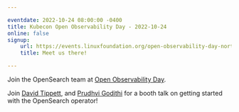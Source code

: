 ```yaml
---

eventdate: 2022-10-24 08:00:00 -0400
title: Kubecon Open Observability Day - 2022-10-24
online: false
signup:
    url: https://events.linuxfoundation.org/open-observability-day-north-america/
    title: Meet us there!

---
```


Join the OpenSearch team at [Open Observability Day](https://events.linuxfoundation.org/open-observability-day-north-america/).

Join [David Tippett](https://github.com/dtaivpp), and [Prudhvi Godithi](https://github.com/prudhvigodithi) for a booth talk on getting started with the OpenSearch operator!
